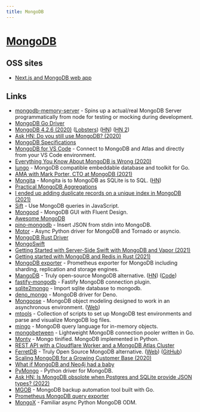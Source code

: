 ```yaml
---
title: MongoDB
---
```


# [MongoDB](https://www.mongodb.com/)

## OSS sites

- [Next.js and MongoDB web app](https://github.com/hoangvvo/nextjs-mongodb-app)

## Links

- [mongodb-memory-server](https://github.com/nodkz/mongodb-memory-server) - Spins up a actual/real MongoDB Server programmatically from node for testing or mocking during development.
- [MongoDB Go Driver](https://github.com/mongodb/mongo-go-driver)
- [MongoDB 4.2.6 (2020)](http://jepsen.io/analyses/mongodb-4.2.6) ([Lobsters](https://lobste.rs/s/eqcebc/jepsen_mongodb_4_2_6)) ([HN](https://news.ycombinator.com/item?id=23191439)) ([HN 2](https://news.ycombinator.com/item?id=23290844))
- [Ask HN: Do you still use MongoDB? (2020)](https://news.ycombinator.com/item?id=23270429)
- [MongoDB Specifications](https://github.com/mongodb/specifications)
- [MongoDB for VS Code](https://github.com/mongodb-js/vscode) - Connect to MongoDB and Atlas and directly from your VS Code environment.
- [Everything You Know About MongoDB is Wrong (2020)](https://developer.mongodb.com/article/everything-you-know-is-wrong)
- [lungo](https://github.com/256dpi/lungo) - MongoDB compatible embeddable database and toolkit for Go.
- [AMA with Mark Porter, CTO at MongoDB (2021)](https://www.reddit.com/r/IAmA/comments/l23dxl/i_am_mark_porter_cto_at_mongodb_i_love_tech_and/)
- [Mongita](https://github.com/scottrogowski/mongita) - Mongita is to MongoDB as SQLite is to SQL. ([HN](https://news.ycombinator.com/item?id=26881915))
- [Practical MongoDB Aggregations](https://www.practical-mongodb-aggregations.com/)
- [I ended up adding duplicate records on a unique index in MongoDB (2021)](https://avi.im/blag/2021/mongo-dupes-in-unique-index/)
- [Sift](https://github.com/crcn/sift.js) - Use MongoDB queries in JavaScript.
- [Mongood](https://github.com/renzholy/mongood) - MongoDB GUI with Fluent Design.
- [Awesome MongoDB](https://github.com/ramnes/awesome-mongodb)
- [pino-mongodb](https://github.com/pinojs/pino-mongodb) - Insert JSON from stdin into MongoDB.
- [Motor](https://github.com/mongodb/motor) - Async Python driver for MongoDB and Tornado or asyncio.
- [MongoDB Rust Driver](https://github.com/mongodb/mongo-rust-driver)
- [MongoSwift](https://github.com/mongodb/mongo-swift-driver)
- [Getting Started with Server-Side Swift with MongoDB and Vapor (2021)](https://kaitlin.dev/2021/07/30/mongodb-vapor.html)
- [Getting started with MongoDB and Redis in Rust (2021)](https://romankudryashov.com/blog/2021/06/mongodb-redis-rust/)
- [MongoDB exporter](https://github.com/percona/mongodb_exporter) - Prometheus exporter for MongoDB including sharding, replication and storage engines.
- [MangoDB](https://www.mangodb.io/) - Truly open-source MongoDB alternative. ([HN](https://news.ycombinator.com/item?id=29071623)) ([Code](https://github.com/MangoDB-io/MangoDB))
- [fastify-mongodb](https://github.com/fastify/fastify-mongodb) - Fastify MongoDB connection plugin.
- [sqlite2mongo](https://github.com/J-F-Liu/sqlite2mongo) - Import sqlite database to mongodb.
- [deno_mongo](https://github.com/denodrivers/deno_mongo) - MongoDB driver for Deno.
- [Mongoose](https://github.com/Automattic/mongoose) - MongoDB object modeling designed to work in an asynchronous environment. ([Web](https://mongoosejs.com/))
- [mtools](https://github.com/rueckstiess/mtools) - Collection of scripts to set up MongoDB test environments and parse and visualize MongoDB log files.
- [mingo](https://github.com/kofrasa/mingo) - MongoDB query language for in-memory objects.
- [mongobetween](https://github.com/coinbase/mongobetween) - Lightweight MongoDB connection pooler written in Go.
- [Monty](https://github.com/davidlatwe/montydb) - Mongo tinified. MongoDB implemented in Python.
- [REST API with a Cloudflare Worker and a MongoDB Atlas Cluster](https://github.com/mongodb-developer/cloudflare-worker-rest-api-realm-atlas)
- [FerretDB](https://github.com/FerretDB/FerretDB) - Truly Open Source MongoDB alternative. ([Web](https://www.ferretdb.io/)) ([GitHub](https://github.com/FerretDB))
- [Scaling MongoDB for a Growing Customer Base (2020)](https://full-stack.blend.com/scaling-mongodb-for-a-growing-customer-base.html)
- [What if MongoDB and Neo4j had a baby](https://github.com/terminusdb/technical-blogs/blob/main/blogs/mongo_neo4j_terminusx.md)
- [PyMongo](https://github.com/mongodb/mongo-python-driver) - Python driver for MongoDB.
- [Ask HN: Is MongoDB obsolote when Postgres and SQLite provide JSON types? (2022)](https://news.ycombinator.com/item?id=30464075)
- [MGOB](https://github.com/stefanprodan/mgob) - MongoDB backup automation tool built with Go.
- [Prometheus MongoDB query exporter](https://github.com/raffis/mongodb-query-exporter)
- [MongoX](https://github.com/aminalaee/mongox) - Familiar async Python MongoDB ODM.